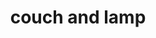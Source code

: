---
layout: smileys&emotion
title: couch and lamp
emoji: couch_and_lamp
permalink: 🛋.html
image: assets/img/3moji/couch_and_lamp.png
---